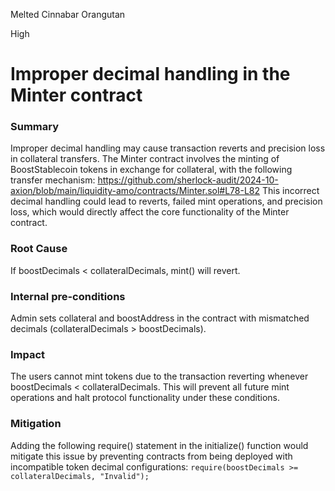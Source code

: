 Melted Cinnabar Orangutan

High

# Improper decimal handling in the Minter contract

### Summary

Improper decimal handling may cause transaction reverts and precision loss in collateral transfers.
The Minter contract involves the minting of BoostStablecoin tokens in exchange for collateral, with the following transfer mechanism:
https://github.com/sherlock-audit/2024-10-axion/blob/main/liquidity-amo/contracts/Minter.sol#L78-L82
This incorrect decimal handling could lead to reverts, failed mint operations, and precision loss, which would directly affect the core functionality of the Minter contract.

### Root Cause

If boostDecimals < collateralDecimals, mint() will revert.

### Internal pre-conditions

Admin sets collateral and boostAddress in the contract with mismatched decimals (collateralDecimals > boostDecimals).

### Impact

The users cannot mint tokens due to the transaction reverting whenever boostDecimals < collateralDecimals. This will prevent all future mint operations and halt protocol functionality under these conditions.

### Mitigation

Adding the following require() statement in the initialize() function would mitigate this issue by preventing contracts from being deployed with incompatible token decimal configurations:
```require(boostDecimals >= collateralDecimals, "Invalid");```
